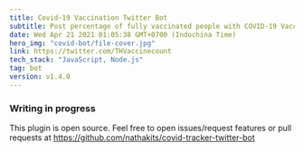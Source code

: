 ```yaml
---
title: Covid-19 Vaccination Twitter Bot
subtitle: Post percentage of fully vaccinated people with COVID-19 Vaccine in Thailand
date: Wed Apr 21 2021 01:05:38 GMT+0700 (Indochina Time)
hero_img: "covid-bot/file-cover.jpg"
link: https://twitter.com/THVaccinecount
tech_stack: "JavaScript, Node.js"
tag: bot
version: v1.4.0
---
```


<h3 class="text-center">
Writing in progress
</h3>

<div class="text-center pb-10 pt-6">
This plugin is open source. Feel free to open issues/request features or pull requests at <a href="https://github.com/nathakits/covid-tracker-twitter-bot" target="_blank" rel="noreferrer noopener">https://github.com/nathakits/covid-tracker-twitter-bot</a>
</div>

